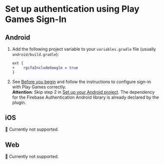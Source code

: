 # Set up authentication using Play Games Sign-In

## Android

1.  Add the following project variable to your `variables.gradle` file (usually `android/build.gradle`):
    ```diff
    ext {
    +    rgcfaIncludeGoogle = true
    }
    ```
1.  See [Before you begin](https://firebase.google.com/docs/auth/android/play-games#before_you_begin) and follow the instructions to configure sign-in with Play Games correctly.  
    **Attention**: Skip step 2 in [Set up your Android project](https://firebase.google.com/docs/auth/android/play-games#set_up_your_android_project). The dependency for the Firebase Authentication Android library is already declared by the plugin.

## iOS

🚧 Currently not supported.

## Web

🚧 Currently not supported.
